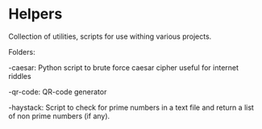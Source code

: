 # Helpers
Collection of utilities, scripts for use withing various projects.

Folders:

-caesar: 
  Python script to brute force caesar cipher
  useful for internet riddles

-qr-code:
  QR-code generator
  
-haystack:
  Script to check for prime numbers in a text file
  and return a list of non prime numbers (if any).
  
  
  



